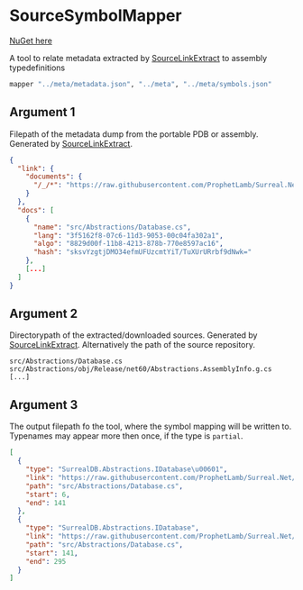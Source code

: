 # SourceSymbolMapper

[NuGet here](https://www.nuget.org/packages/SourceSymbolMapper)

A tool to relate metadata extracted by [SourceLinkExtract](https://github.com/ProphetLamb/SourceLinkExtract) to assembly typedefinitions

```bash
mapper "../meta/metadata.json", "../meta", "../meta/symbols.json"
```

## Argument 1
Filepath of the metadata dump from the portable PDB or assembly. Generated by [SourceLinkExtract](https://github.com/ProphetLamb/SourceLinkExtract).

```json
{
  "link": {
    "documents": {
      "/_/*": "https://raw.githubusercontent.com/ProphetLamb/Surreal.Net/9050c906117c795ca385fd52b75062771a2a8816/*"
    }
  },
  "docs": [
    {
      "name": "src/Abstractions/Database.cs",
      "lang": "3f5162f8-07c6-11d3-9053-00c04fa302a1",
      "algo": "8829d00f-11b8-4213-878b-770e8597ac16",
      "hash": "sksvYzgtjDMO34efmUFUzcmtYiT/TuXUrURrbf9dNwk="
    },
    [...]
  ]
}

```

## Argument 2
Directorypath of the extracted/downloaded sources. Generated by [SourceLinkExtract](https://github.com/ProphetLamb/SourceLinkExtract).
Alternatively the path of the source repository.

```
src/Abstractions/Database.cs
src/Abstractions/obj/Release/net60/Abstractions.AssemblyInfo.g.cs
[...]
```

## Argument 3
The output filepath fo the tool, where the symbol mapping will be written to.
Typenames may appear more then once, if the type is `partial`.

```json
[
  {
    "type": "SurrealDB.Abstractions.IDatabase\u00601",
    "link": "https://raw.githubusercontent.com/ProphetLamb/Surreal.Net/9050c906117c795ca385fd52b75062771a2a8816/src/Abstractions/Database.cs",
    "path": "src/Abstractions/Database.cs",
    "start": 6,
    "end": 141
  },
  {
    "type": "SurrealDB.Abstractions.IDatabase",
    "link": "https://raw.githubusercontent.com/ProphetLamb/Surreal.Net/9050c906117c795ca385fd52b75062771a2a8816/src/Abstractions/Database.cs",
    "path": "src/Abstractions/Database.cs",
    "start": 141,
    "end": 295
  }
]

```